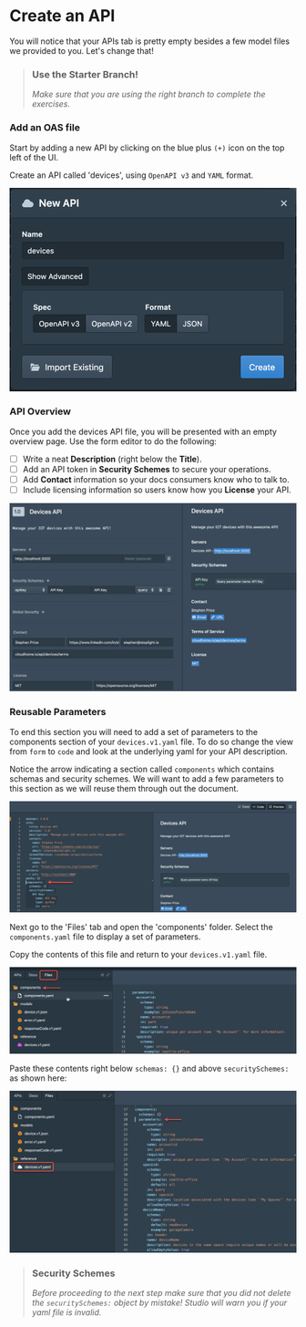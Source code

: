 # Create an API

You will notice that your APIs tab is pretty empty besides a few model files we provided to you. Let's change that!

<!-- theme: warning -->

> ### Use the Starter Branch!
>
> _Make sure that you are using the right branch to complete the exercises._

### Add an OAS file

Start by adding a new API by clicking on the blue plus `(+)` icon on the top left of the UI.

Create an API called 'devices', using `OpenAPI v3` and `YAML` format.

![newAPI](../../assets/images/newAPI.png)

### API Overview

Once you add the devices API file, you will be presented with an empty overview page. Use the form editor to do the following:

- [ ] Write a neat **Description** (right below the **Title**).
- [ ] Add an API token in **Security Schemes** to secure your operations.
- [ ] Add **Contact** information so your docs consumers know who to talk to.
- [ ] Include licensing information so users know how you **License** your API.

![overview](../../assets/images/overview.png)

### Reusable Parameters

To end this section you will need to add a set of parameters to the components section of your `devices.v1.yaml` file. To do so change the view from `form` to `code` and look at the underlying yaml for your API description.

Notice the arrow indicating a section called `components` which contains schemas and security schemes. We will want to add a few parameters to this section as we will reuse them through out the document.

![empty components](../../assets/images/emptyComponents.png)

Next go to the 'Files' tab and open the 'components' folder. Select the `components.yaml` file to display a set of parameters. 

Copy the contents of this file and return to your `devices.v1.yaml` file. 

![parameters](../../assets/images/parameters.png)

Paste these contents right below `schemas: {}` and above `securitySchemes:` as shown here:

![shared parameters](../../assets/images/sharedParameters.png)

<!-- theme: warning -->
> ### Security Schemes
>*Before proceeding to the next step make sure that you did not delete the *`securitySchemes:`* object by mistake! Studio will warn you if your yaml file is invalid.*

